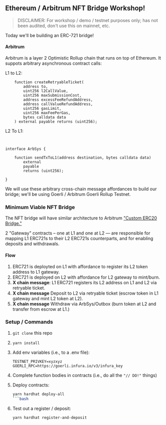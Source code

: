 ## Ethereum / Arbitrum NFT Bridge Workshop!

> DISCLAIMER: For workshop / demo / testnet purposes only; has not been audited, don't use this on mainnet, etc. 

Today we'll be building an ERC-721 bridge!


#### Arbitrum
Arbitrum is a layer 2 Optimistic Rollup chain that runs on top of Ethereum. It suppots arbitrary asynchronous contract calls:

L1 to L2:

``` sol
    function createRetryableTicket(
        address to,
        uint256 l2CallValue,
        uint256 maxSubmissionCost,
        address excessFeeRefundAddress,
        address callValueRefundAddress,
        uint256 gasLimit,
        uint256 maxFeePerGas,
        bytes calldata data
    ) external payable returns (uint256);
```


L2 To L1:
``` solidity


interface ArbSys {

    function sendTxToL1(address destination, bytes calldata data)
        external
        payable
        returns (uint256);

}

```

We will use these arbitrary cross-chain message affordances to build our bridge; we'll be using Goerli / Arbitrum Goerli Rollup Testnet.


### Minimum Viable NFT Bridge

The NFT bridge will have similar architecture to Arbitrum ["Custom ERC20 Bridge."](
https://developer.arbitrum.io/asset-bridging#the-arbitrum-generic-custom-gateway)

2 "Gateway" contracts – one at L1 and one at L2 — are responsible for mapping L1 ERC721s to their L2 ERC721s counterparts, and for enabling deposits and withdrawals.


#### Flow
1. ERC721 is deployted on L1 with affordance to register its L2 token address to L1 gateway.
1. ERC721 is deployed on L2 with affordance for L2 gateway to mint/burn.
1. **X chain message**: L1 ERC721 registers its L2 address on L1 and L2 via retryable ticket.
1. **X chain message** Deposit to L2 via retryable ticket (escrow token in L1 gateway and mint L2 token at L2).
1. **X chain message** Withdraw via ArbSys/Outbox (burn token at L2 and transfer from escrow at L1.)


### Setup / Commands
1. `git clone` this repo
1. `yarn install`
1. Add env variables (i.e., to a .env file):

    ```
    TESTNET_PRIVKEY=xyzxyz
    GOERLI_RPC=https://goerli.infura.io/v3/infura_key
    ```
1. Complete function bodies in contracts (i.e., do all the `"// DO!"` things)
1. Deploy contracts:
    ```bash
    yarn hardhat deploy-all
    ```bash
1. Test out a register / deposit:
    ```
    yarn hardhat register-and-deposit
    ```

